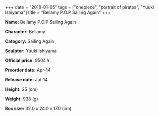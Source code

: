 +++
date = "2018-01-05"
tags = ["onepiece", "portrait of pirates", "Yuuki Ishiyama"]
title = "Bellamy P.O.P Sailing Again"
+++

**Name:** Bellamy P.O.P Sailing Again

**Character:** Bellamy

**Category:** Sailing Again 

**Sculptor:** Yuuki Ishiyama

**Official price:** 9504 ¥

**Preorder date:** Apr-14

**Release date:** Jul-14

**Height:** 25 (cm)

**Weight:** 938 (g)

**Box size:** 32.0 x 24.0 x 17.0 (cm)


